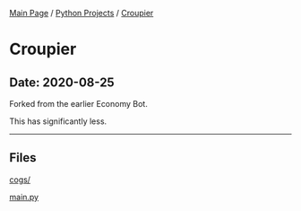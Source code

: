 [Main Page](/) / [Python Projects](/python) / [Croupier](/python/2020-08-25_Croupier)

# Croupier

## Date: 2020-08-25

Forked from the earlier Economy Bot.

This has significantly less.

-----

## Files

[cogs/](cogs)

[main.py](main.py)